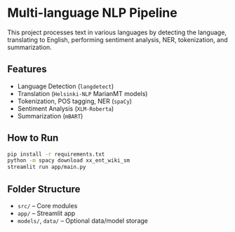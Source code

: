 # Multi-language NLP Pipeline

This project processes text in various languages by detecting the language, translating to English, performing sentiment analysis, NER, tokenization, and summarization.

## Features
- Language Detection (`langdetect`)
- Translation (`Helsinki-NLP` MarianMT models)
- Tokenization, POS tagging, NER (`spaCy`)
- Sentiment Analysis (`XLM-Roberta`)
- Summarization (`mBART`)

## How to Run

```bash
pip install -r requirements.txt
python -m spacy download xx_ent_wiki_sm
streamlit run app/main.py
```

## Folder Structure

- `src/` – Core modules
- `app/` – Streamlit app
- `models/`, `data/` – Optional data/model storage

